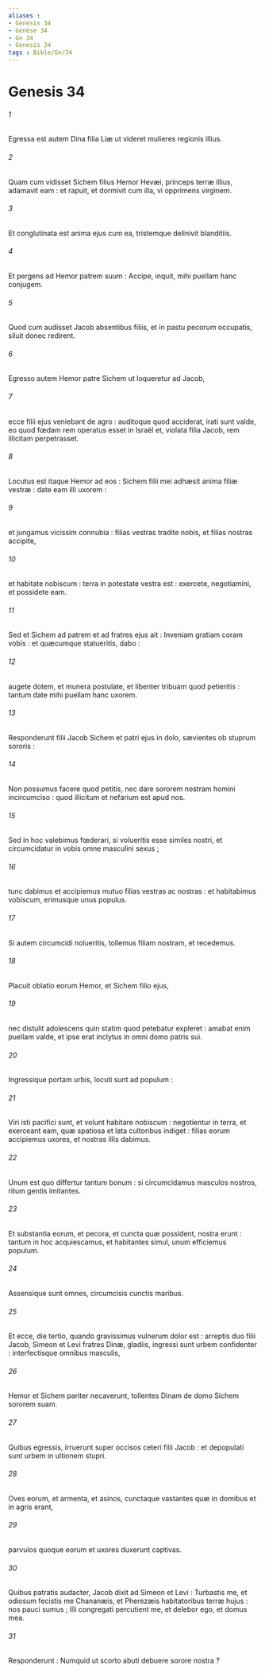 ```yaml
---
aliases : 
- Genesis 34
- Genèse 34
- Gn 34
- Genesis 34
tags : Bible/Gn/34
---
```


# Genesis 34

###### 1
Egressa est autem Dina filia Liæ ut videret mulieres regionis illius.
###### 2
Quam cum vidisset Sichem filius Hemor Hevæi, princeps terræ illius, adamavit eam : et rapuit, et dormivit cum illa, vi opprimens virginem.
###### 3
Et conglutinata est anima ejus cum ea, tristemque delinivit blanditiis.
###### 4
Et pergens ad Hemor patrem suum : Accipe, inquit, mihi puellam hanc conjugem.
###### 5
Quod cum audisset Jacob absentibus filiis, et in pastu pecorum occupatis, siluit donec redirent.
###### 6
Egresso autem Hemor patre Sichem ut loqueretur ad Jacob,
###### 7
ecce filii ejus veniebant de agro : auditoque quod acciderat, irati sunt valde, eo quod fœdam rem operatus esset in Israël et, violata filia Jacob, rem illicitam perpetrasset.
###### 8
Locutus est itaque Hemor ad eos : Sichem filii mei adhæsit anima filiæ vestræ : date eam illi uxorem :
###### 9
et jungamus vicissim connubia : filias vestras tradite nobis, et filias nostras accipite,
###### 10
et habitate nobiscum : terra in potestate vestra est : exercete, negotiamini, et possidete eam.
###### 11
Sed et Sichem ad patrem et ad fratres ejus ait : Inveniam gratiam coram vobis : et quæcumque statueritis, dabo :
###### 12
augete dotem, et munera postulate, et libenter tribuam quod petieritis : tantum date mihi puellam hanc uxorem.
###### 13
Responderunt filii Jacob Sichem et patri ejus in dolo, sævientes ob stuprum sororis :
###### 14
Non possumus facere quod petitis, nec dare sororem nostram homini incircumciso : quod illicitum et nefarium est apud nos.
###### 15
Sed in hoc valebimus fœderari, si volueritis esse similes nostri, et circumcidatur in vobis omne masculini sexus ;
###### 16
tunc dabimus et accipiemus mutuo filias vestras ac nostras : et habitabimus vobiscum, erimusque unus populus.
###### 17
Si autem circumcidi nolueritis, tollemus filiam nostram, et recedemus.
###### 18
Placuit oblatio eorum Hemor, et Sichem filio ejus,
###### 19
nec distulit adolescens quin statim quod petebatur expleret : amabat enim puellam valde, et ipse erat inclytus in omni domo patris sui.
###### 20
Ingressique portam urbis, locuti sunt ad populum :
###### 21
Viri isti pacifici sunt, et volunt habitare nobiscum : negotientur in terra, et exerceant eam, quæ spatiosa et lata cultoribus indiget : filias eorum accipiemus uxores, et nostras illis dabimus.
###### 22
Unum est quo differtur tantum bonum : si circumcidamus masculos nostros, ritum gentis imitantes.
###### 23
Et substantia eorum, et pecora, et cuncta quæ possident, nostra erunt : tantum in hoc acquiescamus, et habitantes simul, unum efficiemus populum.
###### 24
Assensique sunt omnes, circumcisis cunctis maribus.
###### 25
Et ecce, die tertio, quando gravissimus vulnerum dolor est : arreptis duo filii Jacob, Simeon et Levi fratres Dinæ, gladiis, ingressi sunt urbem confidenter : interfectisque omnibus masculis,
###### 26
Hemor et Sichem pariter necaverunt, tollentes Dinam de domo Sichem sororem suam.
###### 27
Quibus egressis, irruerunt super occisos ceteri filii Jacob : et depopulati sunt urbem in ultionem stupri.
###### 28
Oves eorum, et armenta, et asinos, cunctaque vastantes quæ in domibus et in agris erant,
###### 29
parvulos quoque eorum et uxores duxerunt captivas.
###### 30
Quibus patratis audacter, Jacob dixit ad Simeon et Levi : Turbastis me, et odiosum fecistis me Chananæis, et Pherezæis habitatoribus terræ hujus : nos pauci sumus ; illi congregati percutient me, et delebor ego, et domus mea.
###### 31
Responderunt : Numquid ut scorto abuti debuere sorore nostra ?
